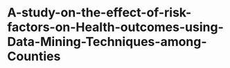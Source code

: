 # A-study-on-the-effect-of-risk-factors-on-Health-outcomes-using-Data-Mining-Techniques-among-Counties